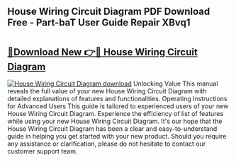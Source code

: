 ## House Wiring Circuit Diagram PDF Download Free - Part-baT User Guide Repair XBvq1

# <h2><a href="http://dfk3u7d.blite.top/?on=House+Wiring+Circuit+Diagram">🔗Download New 👉🔴 House Wiring Circuit Diagram</a></h2>

[![House Wiring Circuit Diagram download](https://i.imgur.com/lujVjoI.png)](http://dfk3u7d.blite.top/?on=House+Wiring+Circuit+Diagram)
Unlocking Value This manual reveals the full value of your new House Wiring Circuit Diagram with detailed explanations of features and functionalities. Operating Instructions for Advanced Users This guide is tailored to experienced users of your new House Wiring Circuit Diagram. Experience the efficiency of list of features while using your new House Wiring Circuit Diagram. It's our hope that the House Wiring Circuit Diagram has been a clear and easy-to-understand guide in helping you get started with your new product. Should you require any assistance or clarification, please do not hesitate to contact our customer support team.
